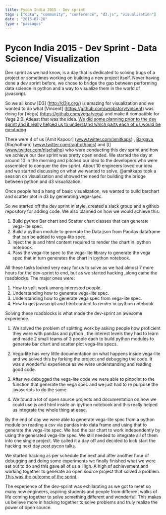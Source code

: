 ```yaml
---
title: Pycon India 2015 - Dev sprint 
tags : ["data", "community", "conference", "d3.js", "visualisation"]
date : "2015-07-28"
type : "passages"
---
```


# Pycon India 2015 - Dev Sprint - Data Science/ Visualization 
Dev sprint as we had know, is a day that is dedicated to solving bugs of a  project or sometimes working on building a new project itself. Never having done a dev sprint before, we chose to bridge the gap between performing data science in python and a way to visualize them in the world of javascript.

So we all know [D3] (http://d3js.org/) is amazing for visualization and we wanted to do what [Vincent] (https://github.com/wrobstory/vincent) was doing for [Vega] (https://github.com/vega/vega) and make it compatible for Vega 2.0. Atleast that was the idea. [We did some planning prior to the dev sprint and it really helped us to understand which parts each of us would be mentoring](https://hackpad.com/PyCon-IN-2015-DevSprint-Viz-Eqkdzm3EFDR)

There were 4 of us [Amit Kapoor] (www.twitter.com/amitkaps) , [Bargava](www.twitter.com/bargava), [Raghotham] (www.twitter.com/raghothams) and [I] (www.twitter.com/nischalhp)  who were conducting this dev sprint and how we achieve our dev sprint was pretty open ended. We started the day at around 10 in the morning and pitched our idea to the developers who were assembled to conquer the dev sprint. About 10 engineers loved our idea and we started discussing on what we wanted to solve. @amitkaps took a session on visualization and showed the need for building the bridge between python and d3 visualization. 

Once people had a hang of basic visualization, we wanted to build barchart and scatter plot in d3 by generating vega-spec.

So we started off the dev sprint in style, created a slack group and a github repository for adding code. We also planned on how we would achieve this:

1) Build python Bar chart and Scatter chart classes that can generate vega-lite spec.
2) Build a python module to generate the Data json from Pandas dataframe that can be added to vega-lite spec.
3) Inject the js and html content required to render the chart in ipython notebook.
4) Pass the vega-lite spec to the vega-lite library to generate the vega spec that in turn generates the chart in ipython notebook.

All these tasks looked very easy for us to solve as we had almost 7 more hours for the dev-sprint to end, but as we started hacking ,along came the roadblocks. The major ones were:

1) How to split work among interested people.
2) Understanding how to generate vega-lite spec.
3) Understanding how to generate vega spec from vega-lite spec.
4) How to get javascript and html content to render in ipython notebook.

Solving these roadblocks is what made the dev-sprint an awesome experience.

1) We solved the problem of splitting work by asking people how proficient they were with pandas and python , the interest levels they had to learn and made 2 small teams of 3 people each to build python modules to generate bar chart and scatter plot vega-lite specs.

2) Vega-lite has very little documentation on what happens inside vega-lite and we solved this by forking the project and debugging the code. It was a wonderful experience as we were understanding and reading good code.

3) After we debugged the vega-lite code we were able to pinpoint to the function that generate the vega spec and we just had to re purpose the javascripts to do the same.

4) We found a lot of open source projects and documentation on how we could use js and html inside an ipython notebook and this really helped us integrate the whole thing at ease.

By the end of day we were able to generate vega-lite spec from a python module on reading a csv via pandas into data frame and using that to generate the vega-lite spec. We had the bar chart to work independently by using the generated vega-lite spec. We still needed to integrate all of them into one single project. We called it a day off and decided to kick start the hacking next day post pycon talks. 

We started hacking as per schedule the next and after another hour of debugging and doing some experiments we finally finished what we were set out to do and this gave all of us a High. A high of achievement and working together to generate an open source project that solved a problem. [This was the outcome of the sprint](https://github.com/nischalhp/python-devsprint-viz).

The experience of the dev-sprint was exhilarating as we got to meet so many new engineers, aspiring students and people from different walks of life coming together to solve something different and wonderful. This makes us believe more in hacking together to solve problems and truly realize the power of open source. 